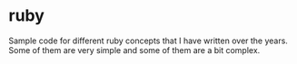 # __ruby__
Sample code for different ruby concepts that I have written over the years.
Some of them are very simple and some of them are a bit complex. 
